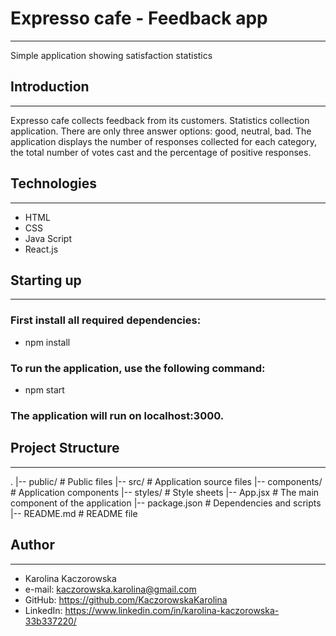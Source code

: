 # Expresso cafe - Feedback app

---

Simple application showing satisfaction statistics

## Introduction

---

Expresso cafe collects feedback from its customers. Statistics collection
application. There are only three answer options: good, neutral, bad. The
application displays the number of responses collected for each category, the
total number of votes cast and the percentage of positive responses.

## Technologies

---

- HTML
- CSS
- Java Script
- React.js

## Starting up

---

### First install all required dependencies:

- npm install

### To run the application, use the following command:

- npm start

### The application will run on localhost:3000.

## Project Structure

---

. |-- public/ # Public files |-- src/ # Application source files |--
components/ # Application components |-- styles/ # Style sheets |-- App.jsx #
The main component of the application |-- package.json # Dependencies and
scripts |-- README.md # README file

## Author

---

- Karolina Kaczorowska
- e-mail: kaczorowska.karolina@gmail.com
- GitHub: https://github.com/KaczorowskaKarolina
- LinkedIn: https://www.linkedin.com/in/karolina-kaczorowska-33b337220/
